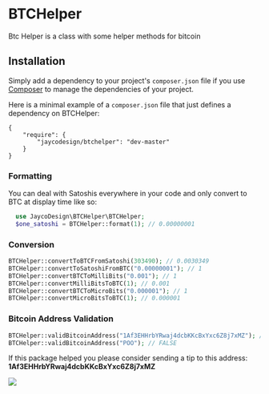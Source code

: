 BTCHelper
=========

Btc Helper is a class with some helper methods for bitcoin

## Installation

Simply add a dependency to your project's `composer.json` file if you use [Composer](http://getcomposer.org/) to manage the dependencies of your project.

Here is a minimal example of a `composer.json` file that just defines a dependency on BTCHelper:

    {
        "require": {
            "jaycodesign/btchelper": "dev-master"
        }
    }

### Formatting

You can deal with Satoshis everywhere in your code and only convert to BTC at display time like so:

```php
  use JaycoDesign\BTCHelper\BTCHelper;
  $one_satoshi = BTCHelper::format(1); // 0.00000001
```

### Conversion  
```php
BTCHelper::convertToBTCFromSatoshi(303490); // 0.0030349
BTCHelper::convertToSatoshiFromBTC("0.00000001"); // 1
BTCHelper::convertBTCToMilliBits("0.001"); // 1
BTCHelper::convertMilliBitsToBTC(1); // 0.001
BTCHelper::convertBTCToMicroBits("0.000001"); // 1
BTCHelper::convertMicroBitsToBTC(1); // 0.000001

```

### Bitcoin Address Validation

```php
BTCHelper::validBitcoinAddress("1Af3EHHrbYRwaj4dcbKKcBxYxc6Z8j7xMZ"); // TRUE
BTCHelper::validBitcoinAddress("POO"); // FALSE
```


If this package helped you please consider sending a tip to this address: 
**1Af3EHHrbYRwaj4dcbKKcBxYxc6Z8j7xMZ**

![](http://btcaddress.info/1Af3EHHrbYRwaj4dcbKKcBxYxc6Z8j7xMZ/200)

